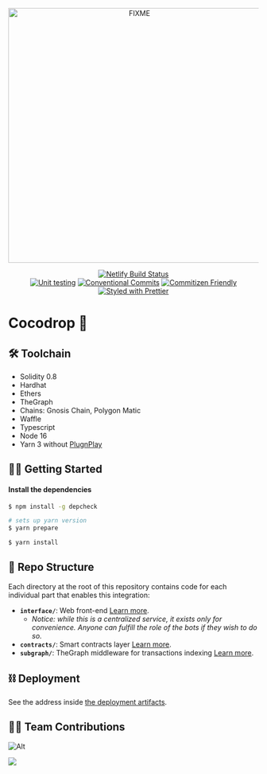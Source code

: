 <p align="center">
  <a href="https://cocodrop.netlify.app">
    <img alt="FIXME" src="https://raw.githubusercontent.com/kleros-crime-syndicate/cocodrop/master/interface/src/assets/cocodrop.svg" width="512">
  </a>
</p>


</b>

<p align="center">
  <a href="https://app.netlify.com/sites/cocodrop/deploys"><img src="https://api.netlify.com/api/v1/badges/4c35592a-bbba-4c08-860a-7c83bb80314c/deploy-status" alt="Netlify Build Status"></a>
  </br>
  <a href="https://github.com/kleros-crime-syndicate/cocodrop/actions/workflows/contracts-testing.yml"><img src="https://github.com/kleros-crime-syndicate/cocodrop/actions/workflows/contracts-testing.yml/badge.svg?branch=master" alt="Unit testing"></a>
  <a href="https://conventionalcommits.org"><img src="https://img.shields.io/badge/Conventional%20Commits-1.0.0-yellow.svg" alt="Conventional Commits"></a>
  <a href="http://commitizen.github.io/cz-cli/"><img src="https://img.shields.io/badge/commitizen-friendly-brightgreen.svg" alt="Commitizen Friendly"></a>
  <a href="https://github.com/prettier/prettier"><img src="https://img.shields.io/badge/styled_with-prettier-ff69b4.svg" alt="Styled with Prettier"></a>
</p>

# Cocodrop 🥥

🛠 Toolchain
-----

- Solidity 0.8
- Hardhat
- Ethers
- TheGraph
- Chains: Gnosis Chain, Polygon Matic
- Waffle
- Typescript
- Node 16
- Yarn 3 without [PlugnPlay](https://yarnpkg.com/getting-started/migration/#switching-to-plugnplay)


🏃‍♂️ Getting Started
-----

#### Install the dependencies

```bash
$ npm install -g depcheck

# sets up yarn version
$ yarn prepare

$ yarn install
```

📂 Repo Structure
-----

Each directory at the root of this repository contains code for each individual part that enables this integration:

- **`interface/`**: Web front-end [Learn more](interface/README.md).
  - *Notice: while this is a centralized service, it exists only for convenience. Anyone can fulfill the role of the bots if they wish to do so.*
- **`contracts/`**: Smart contracts layer [Learn more](contracts/README.md).
- **`subgraph/`**: TheGraph middleware for transactions indexing [Learn more](subgraph/README.md).

⛓ Deployment
-----

See the address inside [the deployment artifacts](contracts/deployments).

👨‍💻 Team Contributions
-----
![Alt](https://repobeats.axiom.co/api/embed/2cda6ef18e39cc65fc2ab6845e1792b50daf96aa.svg "Repobeats analytics image")
<p align="left">
  <a href="https://github.com/kleros-crime-syndicate/cocodrop/graphs/contributors">
    <img src="https://contrib.rocks/image?repo=kleros-crime-syndicate/cocodrop&max=300">
  </a>
</p>
